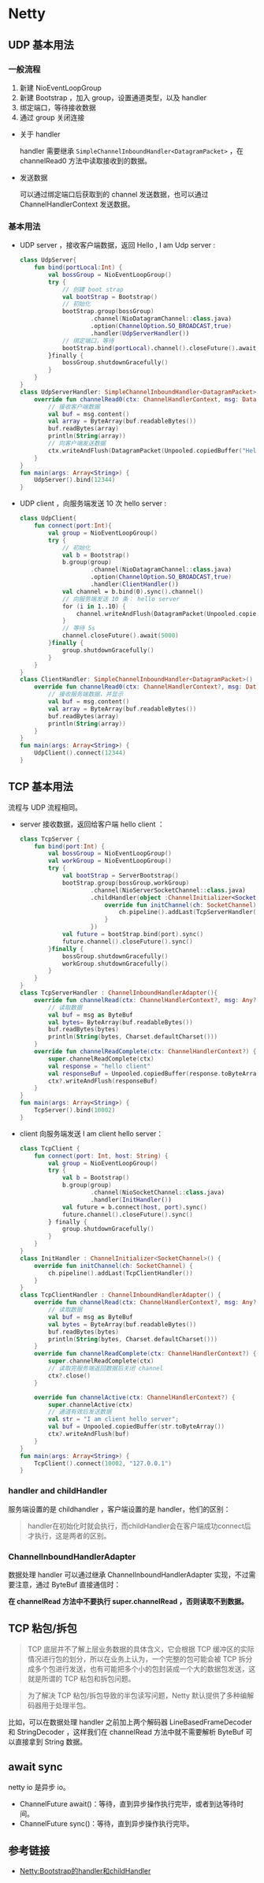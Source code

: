 # Netty

## UDP 基本用法

### 一般流程
1. 新建 NioEventLoopGroup
2. 新建 Bootstrap ，加入 group，设置通道类型，以及 handler
3. 绑定端口，等待接收数据
4. 通过 group 关闭连接

- 关于 handler

  handler 需要继承 `SimpleChannelInboundHandler<DatagramPacket>` ，在 channelRead0 方法中读取接收到的数据。

- 发送数据

  可以通过绑定端口后获取到的 channel 发送数据，也可以通过 ChannelHandlerContext 发送数据。

### 基本用法
- UDP server ，接收客户端数据，返回 Hello , I am Udp server :

  ```kotlin
  class UdpServer{
      fun bind(portLocal:Int) {
          val bossGroup = NioEventLoopGroup()
          try {
              // 创建 boot strap
              val bootStrap = Bootstrap()
              // 初始化
              bootStrap.group(bossGroup)
                      .channel(NioDatagramChannel::class.java)
                      .option(ChannelOption.SO_BROADCAST,true)
                      .handler(UdpServerHandler())
              // 绑定端口，等待
              bootStrap.bind(portLocal).channel().closeFuture().await()
          }finally {
              bossGroup.shutdownGracefully()
          }
      }
  }
  class UdpServerHandler: SimpleChannelInboundHandler<DatagramPacket>() {
      override fun channelRead0(ctx: ChannelHandlerContext, msg: DatagramPacket) {
          // 接收客户端数据
          val buf = msg.content()
          val array = ByteArray(buf.readableBytes())
          buf.readBytes(array)
          println(String(array))
          // 向客户端发送数据
          ctx.writeAndFlush(DatagramPacket(Unpooled.copiedBuffer("Hello , I am Udp server".toByteArray()), msg.sender()))
      }
  }
  fun main(args: Array<String>) {
      UdpServer().bind(12344)
  }
  ```

- UDP client ，向服务端发送 10 次 hello server :

  ```kotlin
  class UdpClient{
      fun connect(port:Int){
          val group = NioEventLoopGroup()
          try {
              // 初始化
              val b = Bootstrap()
              b.group(group)
                      .channel(NioDatagramChannel::class.java)
                      .option(ChannelOption.SO_BROADCAST,true)
                      .handler(ClientHandler())
              val channel = b.bind(0).sync().channel()
              // 向服务端发送 10 条： hello server
              for (i in 1..10) {
                  channel.writeAndFlush(DatagramPacket(Unpooled.copiedBuffer("hello server".toByteArray()), InetSocketAddress("127.0.0.1", port)))
              }
              // 等待 5s
              channel.closeFuture().await(5000)
          }finally {
              group.shutdownGracefully()
          }
      }
  }
  class ClientHandler: SimpleChannelInboundHandler<DatagramPacket>() {
      override fun channelRead0(ctx: ChannelHandlerContext?, msg: DatagramPacket) {
          // 接收服务端数据，并显示
          val buf = msg.content()
          val array = ByteArray(buf.readableBytes())
          buf.readBytes(array)
          println(String(array))
      }
  }
  fun main(args: Array<String>) {
      UdpClient().connect(12344)
  }
  ```

## TCP 基本用法

流程与 UDP 流程相同。

- server 接收数据，返回给客户端 hello client ：

  ```kotlin
  class TcpServer {
      fun bind(port:Int) {
          val bossGroup = NioEventLoopGroup()
          val workGroup = NioEventLoopGroup()
          try {
              val bootStrap = ServerBootstrap()
              bootStrap.group(bossGroup,workGroup)
                      .channel(NioServerSocketChannel::class.java)
                      .childHandler(object :ChannelInitializer<SocketChannel>(){
                          override fun initChannel(ch: SocketChannel) {
                              ch.pipeline().addLast(TcpServerHandler())
                          }
                      })
              val future = bootStrap.bind(port).sync()
              future.channel().closeFuture().sync()
          }finally {
              bossGroup.shutdownGracefully()
              workGroup.shutdownGracefully()
          }
      }
  }
  class TcpServerHandler : ChannelInboundHandlerAdapter(){
      override fun channelRead(ctx: ChannelHandlerContext?, msg: Any?) {
          // 读取数据
          val buf = msg as ByteBuf
          val bytes= ByteArray(buf.readableBytes())
          buf.readBytes(bytes)
          println(String(bytes, Charset.defaultCharset()))
      }
      override fun channelReadComplete(ctx: ChannelHandlerContext?) {
          super.channelReadComplete(ctx)
          val response = "hello client"
          val responseBuf = Unpooled.copiedBuffer(response.toByteArray())
          ctx?.writeAndFlush(responseBuf)
      }
  }
  fun main(args: Array<String>) {
      TcpServer().bind(10002)
  }
  ```

- client 向服务端发送 I am client hello server：

  ```kotlin
  class TcpClient {
      fun connect(port: Int, host: String) {
          val group = NioEventLoopGroup()
          try {
              val b = Bootstrap()
              b.group(group)
                      .channel(NioSocketChannel::class.java)
                      .handler(InitHandler())
              val future = b.connect(host, port).sync()
              future.channel().closeFuture().sync()
          } finally {
              group.shutdownGracefully()
          }
      }
  }
  class InitHandler : ChannelInitializer<SocketChannel>() {
      override fun initChannel(ch: SocketChannel) {
          ch.pipeline().addLast(TcpClientHandler())
      }
  }
  class TcpClientHandler : ChannelInboundHandlerAdapter() {
      override fun channelRead(ctx: ChannelHandlerContext?, msg: Any?) {
          // 读取数据
          val buf = msg as ByteBuf
          val bytes = ByteArray(buf.readableBytes())
          buf.readBytes(bytes)
          println(String(bytes, Charset.defaultCharset()))
      }
      override fun channelReadComplete(ctx: ChannelHandlerContext?) {
          super.channelReadComplete(ctx)
          // 读取完服务端返回数据后关闭 channel
          ctx?.close()
      }

      override fun channelActive(ctx: ChannelHandlerContext?) {
          super.channelActive(ctx)
          // 通道有效后发送数据
          val str = "I am client hello server";
          val buf = Unpooled.copiedBuffer(str.toByteArray())
          ctx?.writeAndFlush(buf)
      }
  }
  fun main(args: Array<String>) {
      TcpClient().connect(10002, "127.0.0.1")
  }
  ```

### handler and childHandler

服务端设置的是 childhandler ，客户端设置的是 handler，他们的区别：

> handler在初始化时就会执行，而childHandler会在客户端成功connect后才执行，这是两者的区别。

### ChannelInboundHandlerAdapter

数据处理 handler 可以通过继承 ChannelInboundHandlerAdapter 实现，不过需要注意，通过 ByteBuf 直接通信时：

**在 channelRead 方法中不要执行 super.channelRead ，否则读取不到数据。**

## TCP 粘包/拆包

> TCP 底层并不了解上层业务数据的具体含义，它会根据 TCP 缓冲区的实际情况进行包的划分，所以在业务上认为，一个完整的包可能会被 TCP 拆分成多个包进行发送，也有可能把多个小的包封装成一个大的数据包发送，这就是所谓的 TCP 粘包和拆包问题。

> 为了解决 TCP 粘包/拆包导致的半包读写问题，Netty 默认提供了多种编解码器用于处理半包。

比如，可以在数据处理 handler 之前加上两个解码器 LineBasedFrameDecoder 和 StringDecoder ，这样我们在 channelRead 方法中就不需要解析 ByteBuf 可以直接拿到 String 数据。

## await sync

netty io 是异步 io。

- ChannelFuture await()：等待，直到异步操作执行完毕，或者到达等待时间。
- ChannelFuture sync()：等待，直到异步操作执行完毕。

## 参考链接
- [Netty:Bootstrap的handler和childHandler](http://blog.csdn.net/bdmh/article/details/49927787)
